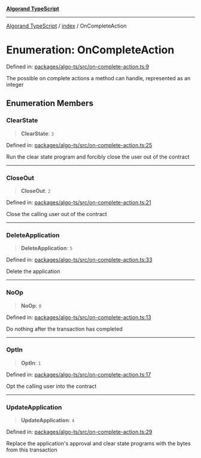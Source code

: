 [**Algorand TypeScript**](../../README.md)

***

[Algorand TypeScript](../../modules.md) / [index](../README.md) / OnCompleteAction

# Enumeration: OnCompleteAction

Defined in: [packages/algo-ts/src/on-complete-action.ts:9](https://github.com/algorandfoundation/puya-ts/blob/main/packages/algo-ts/src/on-complete-action.ts#L9)

The possible on complete actions a method can handle, represented as an integer

## Enumeration Members

### ClearState

> **ClearState**: `3`

Defined in: [packages/algo-ts/src/on-complete-action.ts:25](https://github.com/algorandfoundation/puya-ts/blob/main/packages/algo-ts/src/on-complete-action.ts#L25)

Run the clear state program and forcibly close the user out of the contract

***

### CloseOut

> **CloseOut**: `2`

Defined in: [packages/algo-ts/src/on-complete-action.ts:21](https://github.com/algorandfoundation/puya-ts/blob/main/packages/algo-ts/src/on-complete-action.ts#L21)

Close the calling user out of the contract

***

### DeleteApplication

> **DeleteApplication**: `5`

Defined in: [packages/algo-ts/src/on-complete-action.ts:33](https://github.com/algorandfoundation/puya-ts/blob/main/packages/algo-ts/src/on-complete-action.ts#L33)

Delete the application

***

### NoOp

> **NoOp**: `0`

Defined in: [packages/algo-ts/src/on-complete-action.ts:13](https://github.com/algorandfoundation/puya-ts/blob/main/packages/algo-ts/src/on-complete-action.ts#L13)

Do nothing after the transaction has completed

***

### OptIn

> **OptIn**: `1`

Defined in: [packages/algo-ts/src/on-complete-action.ts:17](https://github.com/algorandfoundation/puya-ts/blob/main/packages/algo-ts/src/on-complete-action.ts#L17)

Opt the calling user into the contract

***

### UpdateApplication

> **UpdateApplication**: `4`

Defined in: [packages/algo-ts/src/on-complete-action.ts:29](https://github.com/algorandfoundation/puya-ts/blob/main/packages/algo-ts/src/on-complete-action.ts#L29)

Replace the application's approval and clear state programs with the bytes from this transaction
